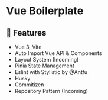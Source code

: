 # Vue Boilerplate

## :gem: Features
- Vue 3, Vite
- Auto Import Vue API & Components
- Layout System (Incoming)
- Pinia State Management
- Eslint with Stylistic by @Antfu
- Husky
- Commitizen
- Repository Pattern (Incoming)
